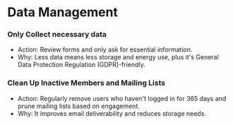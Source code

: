 # Data Management

### Only Collect necessary data
* Action: Review forms and only ask for essential information.
* Why: Less data means less storage and energy use, plus it's General Data Protection Regulation (GDPR)-friendly.

### Clean Up Inactive Members and Mailing Lists
* Action: Regularly remove users who haven't logged in for 365 days and prune mailing lists based on engagement.
* Why: It improves email deliverability and reduces storage needs.
